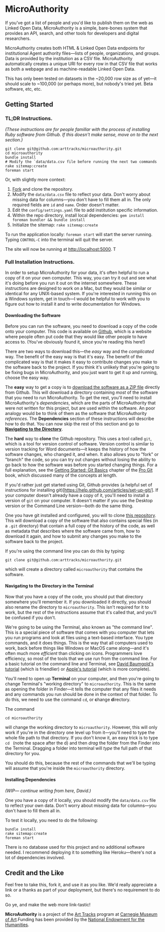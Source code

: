 # MicroAuthority

If you've got a list of people and you'd like to publish them on the web as Linked Open Data, MicroAuthority is a simple, bare-bones system that provides an API, search, and other tools for developers and digital researchers.

MicroAuthority creates both HTML & Linked Open Data endpoints for institutional Agent authority files—lists of people, organizations, and groups. Data is provided by the institution as a CSV file. MicroAuthority automatically creates a unique URI for every row in that CSV file that works as both a webpage and as machine-readable Linked Open Data.

This has only been tested on datasets in the ~20,000 row size as of yet—it should scale to ~100,000 (or perhaps more), but nobody's tried yet.  Beta software, etc, etc.

## Getting Started

### TL;DR Instructions.

*(These instructions are for people famillar with the process of installing Ruby software from Github.  If this doesn't make sense, move on to the next section.)* 

```
git clone git@github.com:arttracks/microauthority.git
cd microauthority
bundle install
# Modify the `data/data.csv file before running the next two commands
rake sitemap:create
foreman start
```

Or, with slightly more context:

1. [Fork](https://github.com/arttracks/microauthority) and clone the repository. 
2. Modify the `data/data.csv` file to reflect your data.  Don't worry about missing data for columns—you don't have to fill them all in.  The only required fields are `id` and `name`.  Order doesn't matter.  
3. Edit the `config/settings.yaml` file to add institution specific information.
4. Within the repo directory, install local dependencies: `gem install foreman bundler && bundle install`
5. Initialize the sitemap: `rake sitemap:create`

To run the application locally: `foreman start` will start the server running.  Typing `CONTROL-C` into the terminal will quit the server.

The site will now be running at <http://localhost:5000>. T

### Full Installation Instructions.

In order to setup MicroAuthority for your data, it's often helpful to run a copy of it on your own computer.  This way, you can try it out and see what it's doing before you run it out on the internet somewhere.   These instructions are designed to work on a Mac, but they would be similar or identical for any UNIX-based system.  If you're interested in running this on a Windows system, get in touch—I would be helpful to work with you to figure out how to install it and to write documentation for Windows.


#### Downloading the Software

Before you can run the software, you need to download a copy of the code onto your computer.  This code is available on [Github](https://github.com), which is a website where people often put code that they would like other people to have access to.  (You've obviously found it, since you're reading this here!) 

There are two ways to download this—the *easy* way and the *complicated* way.  The benefit of the easy way is that it's easy.  The benefit of the complicated way is that it makes it easy to contribute changes you make to the software back to the project.  If you think it's unlikely that you're going to be fixing bugs in MicroAuthority, and you just want to get it up and running, choose the easy way.

The **easy** way to get a copy is to [download the software as a ZIP file](https://github.com/arttracks/microauthority/archive/master.zip) directly from Github.  This will download a directory containing *most* of the software that you need to run MicroAuthority.  To get the rest, you'll need to install MicroAuthority's *dependencies*, which are the parts of MicroAuthority that were not written for this project, but are used within the software.  An poor analogy would be to think of them as the software that MicroAuthority *references*.  The **Dependencies** section of these instructions will describe how to do that.  You can now skip the rest of this section and go to **[Navigating to the Directory](https://github.com/arttracks/microauthority#navigating-to-the-directory-in-the-terminal)**.

The **hard** way to **clone** the Github repository.  This uses a tool called `git`, which is a tool for version control of software.  Version control is similar to version tracking for Word documents—it keeps the history of how the software changes, who changed it, and when.  It also allows you to "fork" or "branch" the code, so you can try out changes without losing the ability to go back to how the software was before you started changing things. For a full explanation, see the [Getting Started: Git Basics](https://git-scm.com/book/en/v2/Getting-Started-Git-Basics) chapter of the [Pro Git](https://git-scm.com/book/en/v2) book, which discussed many of the concepts at length.

If you'd rather just get started using Git, Github provides (a helpful set of instructions for installing git)[https://help.github.com/articles/set-up-git/]. If your computer doesn't already have a copy of it, you'll need to install a version of `git` on your computer. It doesn't matter if you use the Desktop version or the Command Line version—both do the same thing.

One you have git installed and configured, you will to clone [this repository](https://github.com/arttracks/microauthority).  This will download a copy of the software that also contains special files (in a `.git` directory) that contain a full copy of the history of the code, as well as metadata that describes where the software came from, how to download it again, and how to submit any changes you make to the software back to the project. 

If you're using the command line you can do this by typing:

`git clone git@github.com:arttracks/microauthority.git`

which will create a directory called `microauthority` that contains the software.  

#### Navigating to the Directory in the Terminal

Now that you have a copy of the code, you should put that directory somewhere you'll remember it.  If you downloaded it directly, you should also rename the directory to `microauthority`.  This isn't required for it to work, but the rest of the instructions assume that it's called that, and you'll be confused if you don't.

We're going to be using the Terminal, also known as "the command line".  This is a special piece of software that comes with you computer that lets you run programs and look at files using a text-based interface.  You type commands, and it does things.  This is the way that all computers used to work, back before things like Windows or MacOS came along—and it's often much more *efficient* than clicking on icons.  Programmers love efficiency, so most of the tools that we use run from the command line. For a basic tutorial on the command line and Terminal, see [David Baumgold's tutorial](https://www.davidbaumgold.com/tutorials/command-line/) (which is friendlier) or [Apple's tutorial](https://developer.apple.com/library/content/documentation/OpenSource/Conceptual/ShellScripting/CommandLInePrimer/CommandLine.html) (which is more complete).

You'll need to open up **Terminal** on your computer, and then you're going to change Terminal's "working directory" to `microauthority`.  This is the same as opening the folder in Finder—it tells the computer that any files it needs and any commands you run should be done in the context of that folder. To do this, we need to use the command `cd`, or **c**hange **d**irectory.  

The command

```
cd microauthority
```

will change the working directory to `microauthority`.  However, this will only work if you're in the directory one level up from it—you'll need to type the whole file path to that directory.  If you don't know it, an easy trick is to type `cd ` (note the space after the d) and then *drag* the folder from the Finder into the Terminal.  Dragging a folder into terminal will *type* the full path of that directory for you.

You should do this, because the rest of the commands that we'll be typing will assume that you're inside the `microauthority` directory.

#### Installing Dependencies

*(WIP— continue writing from here, David.)*

One you have a copy of it locally, you should modify the `data/data.csv` file to reflect your own data.  Don't worry about missing data for columns—you don't have to fill them all in.  


To test it locally, you need to do the following:

```
bundle install
rake sitemap:create
foreman start
```

There is no database used for this project and no additional software needed.  I recommend deploying it to something like Heroku—there's not a lot of dependencies involved.



## Credit and the Like

Feel free to take this, fork it, and use it as you like.  We'd really appreciate a link or a thanks as part of your deployment, but there's no requirement to do so.

Go ye, and make the web more link-tastic!

**MicroAuthority** is a project of the <a href='http://www.museumprovenance.org'>Art Tracks</a> program at <a href='http://www.cmoa.org'>Carnegie Museum of Art</a>.Funding has been provided by the <a href='http://www.neh.gov/'>National Endowment for the Humanities</a>.